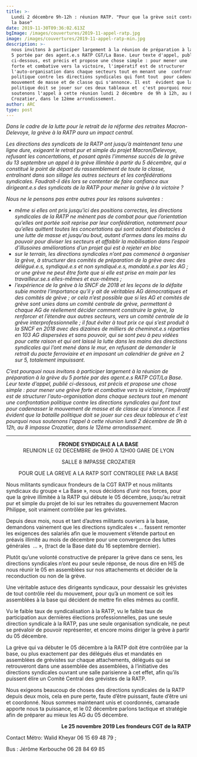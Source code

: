 ```yaml
---
title: >-
  Lundi 2 décembre 9h-12h : réunion RATP. "Pour que la grève soit contrôlée par
  la base"
date: 2019-11-30T09:36:02.613Z
bgImage: /images/couvertures/2019-11-appel-ratp.jpg
image: /images/couvertures/2019-11-appel-ratp-min.jpg
description: >-
  nous invitons à participer largement à la réunion de préparation à la grève du
  5 portée par des agent.e.s RATP CGT/La Base. Leur texte d'appel, publié 
  ci-dessous, est précis et propose une chose simple : pour mener une  grève
  forte et combative vers la victoire, l'impératif est de structurer 
  l'auto-organisation dans chaque secteurs tout en menant une  confrontation
  politique contre les directions syndicales qui font tout  pour cadenasser le
  mouvement de masse et de classe qui s'annonce. Il est  évident que la bataille
  politique doit se jouer sur ces deux tableaux et  c'est pourquoi nous
  soutenons l'appel à cette réunion lundi 2 décembre  de 9h à 12h, au 8 impasse
  Crozatier, dans le 12ème arrondissement.
author: ARC
type: post
---
```

_Dans le cadre de la lutte pour le retrait de la réforme des retraites Macron-Delevoye, la grève à la RATP aura un impact central._

_Les directions des syndicats de la RATP ont jusqu’à maintenant tenu une ligne dure, exigeant le retrait pur et simple du projet Macron/Delevoye, refusant les concertations, et posant après l’immense succès de la grève du 13 septembre un appel à la grève illimitée à partir du 5 décembre, qui a constitué le point de départ du rassemblement de toute la classe, entraînant dans son sillage les autres secteurs et les confédérations syndicales. Faudrait-il dès lors se contenter de faire confiance aux dirigeant.e.s des syndicats de la RATP pour mener la grève à la victoire ?_

_Nous ne le pensons pas entre autres pour les raisons suivantes :_

* _même si elles ont pris jusqu'ici des positions correctes, les directions syndicales de la RATP ne mènent pas de combat pour que l’orientation qu’elles ont portée soit reprise par leur confédération, notamment pour qu’elles quittent toutes les concertations qui sont autant d’obstacles à une lutte de masse et jusqu'au bout, autant d’armes dans les mains du pouvoir pour diviser les secteurs et affaiblir la mobilisation dans l’espoir d’illusoires améliorations d’un projet qui est à rejeter en bloc_
* _sur le terrain, les directions syndicales n’ont pas commencé à organiser la grève, à structurer des comités de préparation de la grève avec des délégué.e.s, syndiqué.e.s et non syndiqué.e.s, mandaté.e.s par les AG ; or une grève ne peut être forte que si elle est prise en main par les travailleur.se.s elles-mêmes et eux-mêmes ;_
* _l’expérience de la grève à la SNCF de 2018 et les leçons de la défaite subie montre l’importance qu’il y ait de véritables AG démocratiques et des comités de grève ; or cela n’est possible que si les AG et comités de grève sont unies dans un comité centrale de grève, permettant à chaque AG de réellement décider comment construire la grève, la renforcer et l’étendre aux autres secteurs, vers un comité centrale de la grève interprofessionnelle ; il faut éviter à tout prix ce qui s’est produit à la SNCF en 2018 avec des dizaines de milliers de cheminot.e.s réparties en 103 AG dispersées et sans pouvoir, qui se sont peu à peu vidées pour cette raison et qui ont laissé la lutte dans les mains des directions syndicales qui l’ont mené dans le mur, en refusant de demander le retrait du pacte ferroviaire et en imposant un calendrier de grève en 2 sur 5, totalement impuissant._

_C’est pourquoi nous invitons à participer largement à la réunion de préparation à la grève du 5 portée par des agent.e.s RATP CGT/La Base. Leur texte d'appel, publié  ci-dessous, est précis et propose une chose simple : pour mener une  grève forte et combative vers la victoire, l'impératif est de structurer  l'auto-organisation dans chaque secteurs tout en menant une  confrontation politique contre les directions syndicales qui font tout  pour cadenasser le mouvement de masse et de classe qui s'annonce. Il est  évident que la bataille politique doit se jouer sur ces deux tableaux et  c'est pourquoi nous soutenons l'appel à cette réunion lundi 2 décembre  de 9h à 12h, au 8 impasse Crozatier, dans le 12ème arrondissement._

--------------------------
<center>
<b>FRONDE SYNDICALE A LA BASE</b>
</center>

<center>
REUNION LE 02 DECEMBRE de 9H00 A 12H00 GARE DE LYON

SALLE 8 IMPASSE CROZATIER


POUR QUE LA GREVE A LA RATP SOIT CONTROLEE PAR LA BASE
</center>

Nous militants syndicaux frondeurs de la CGT RATP et nous militants syndicaux du groupe « La Base », nous décidons d’unir nos forces, pour que la grève illimitée à la RATP qui débute le 05 décembre, jusqu’au retrait pur et simple du projet de loi sur les retraites du gouvernement Macron Philippe, soit vraiment contrôlée par les grévistes.

Depuis deux mois, nous et tant d’autres militants ouvriers à la base, demandons vainement que les directions syndicales « … fassent remonter les exigences des salariés afin que le mouvement s’étende partout en préavis illimité au mois de décembre pour une convergence des luttes générales  … », (tract de la Base daté du 16 septembre dernier).

Plutôt qu’une volonté constructive de préparer la grève dans ce sens, les directions syndicales n’ont eu pour seule réponse, de nous dire en HIS de nous réunir le 05 en assemblées sur nos attachements et décider de la reconduction ou non de la grève.

Une véritable astuce des dirigeants syndicaux, pour dessaisir les grévistes de tout contrôle réel du mouvement, pour qu’à un moment ce soit les assemblées à la base qui décident de mettre fin elles mêmes au conflit.

Vu le faible taux de syndicalisation à la RATP, vu le faible taux de participation aux dernières élections professionnelles, pas une seule direction syndicale à la RATP, pas une seule organisation syndicale, ne peut se prévaloir de pouvoir représenter, et encore moins diriger la grève à partir du 05 décembre.

La grève qui va débuter le 05 décembre à la RATP doit être contrôlée par la base, ou plus exactement par des délégués élus et mandatés en assemblées de grévistes sur chaque attachements, délégués qui se retrouveront dans une assemblée des assemblées, à
l’initiative des directions syndicales ouvrant une salle parisienne à cet effet, afin qu’ils puissent élire un Comité Central des grévistes de la RATP.

Nous exigeons beaucoup de choses des directions syndicales de la RATP depuis deux mois, cela en pure perte, faute d’être puissant, faute d’être uni et coordonné. Nous sommes maintenant unis et coordonnés, camarade apporte nous ta puissance, et le 02 décembre parlons tactique et stratégie afin de préparer au mieux les AG du 05 décembre.

<div style="text-align:right;">
<b>Le 25 novembre 2019 Les frondeurs CGT de la RATP</b>
</div>

Contact Métro: Walid Kheyar 06 15 69 48 79 ; 

Bus : Jérôme Kerbouche 06 28 84 69 85
